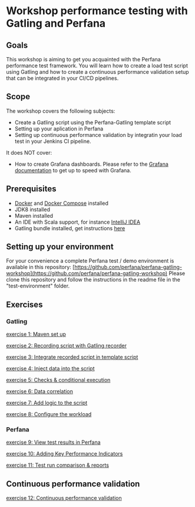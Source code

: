 # Workshop performance testing with Gatling and Perfana

## Goals

This workshop is aiming to get you acquainted with the Perfana performance test framework. You will learn how to create a load test script using Gatling and how to create a continuous performance validation setup that can be integrated in your CI/CD pipelines.

## Scope

The workshop covers the following subjects:

* Create a Gatling script using the Perfana-Gatling template script
* Setting up your aplication in Perfana
* Setting up continuous performance validation by integratin your load test in your Jenkins CI pipeline.

It does NOT cover:

* How to create Grafana dashboards. Please refer to the [Grafana documentation](http://docs.grafana.org/guides/getting_started/) to get up to speed with Grafana. 



## Prerequisites
* [Docker](https://www.docker.com/) and [Docker Compose](https://docs.docker.com/compose/) installed
* JDK8 installed
* Maven installed
* An IDE with Scala support, for instance [IntelliJ IDEA](https://www.jetbrains.com/idea/)
* Gatling bundle installed, get instructions [here](https://gatling.io/docs/current/quickstart/)



## Setting up your environment

For your convenience a complete Perfana test / demo environment is available in this repository: [https://github.com/perfana/perfana-gatling-workshop](https://github.com/perfana/perfana-gatling-workshop)
Please clone this repository and follow the instructions in the readme file in the "test-environment" folder.


## Exercises

### Gatling

[exercise 1: Maven set up](exercise-1.md) 

[exercise 2: Recording script with Gatling recorder](exercise-2.md)

[exercise 3: Integrate recorded script in template script](exercise-3.md)

[exercise 4: Inject data into the script](exercise-4.md)

[exercise 5: Checks & conditional execution](exercise-5.md)

[exercise 6: Data correlation](exercise-6.md)

[exercise 7: Add logic to the script](exercise-7.md)

[exercise 8: Configure the workload](exercise-8.md)

### Perfana

[exercise 9: View test results in Perfana](exercise-9.md)

[exercise 10: Adding Key Performance Indicators](exercise-10.md)

[exercise 11: Test run comparison & reports](exercise-11.md)

## Continuous performance validation

[exercise 12: Continuous performance validation](exercise-12.md)

